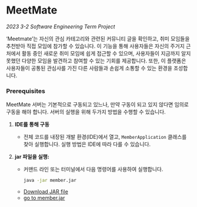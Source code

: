 # MeetMate

*2023 3-2 Software Engineering Term Project*

‘Meetmate’는 자신의 관심 카테고리와 관련된 커뮤니티 글을 확인하고, 취미 모임들을 추천받아 직접 모임에 참가할 수 있습니다.
이 기능을 통해 사용자들은 자신의 주거지 근처에서 활동 중인 새로운 취미 모임에 쉽게 접근할 수 있으며,
사용자들이 지금까지 알지 못했던 다양한 모임을 발견하고 참여할 수 있는 기회를 제공합니다.
또한, 이 플랫폼은 사용자들이 공통된 관심사를 가진 다른 사람들과 손쉽게 소통할 수 있는 환경을 조성합니다.

### Prerequisites
MeetMate 서버는 기본적으로 구동되고 있느나, 만약 구동이 되고 있지 않다면 임의로 구동을 해야 합니다.
서버의 실행을 위해 두가지 방법을 수행할 수 있습니다.

1. **IDE를 통해 구동**
   - 전체 코드를 내장된 개발 환경(IDE)에서 열고, `MemberApplication` 클래스를 찾아 실행합니다. 실행 방법은 IDE에 따라 다를 수 있습니다.

2. **jar 파일을 실행:**
   - 커맨드 라인 또는 터미널에서 다음 명령어를 사용하여 실행합니다.
     ```bash
     java -jar member.jar
     ```
   - [Download JAR file](https://github.com/MeetMate2023/2023_SE_MeetMate/raw/main/Server/out/artifacts/member_jar/member.jar)
   - [go to member.jar](https://github.com/MeetMate2023/2023_SE_MeetMate/blob/main/Server/out/artifacts/member_jar/member.jar)


